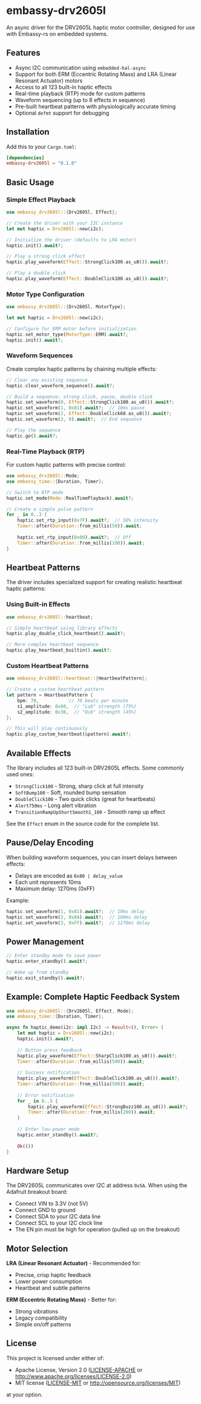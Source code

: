 # embassy-drv2605l

An async driver for the DRV2605L haptic motor controller, designed for use with Embassy-rs on embedded systems.

## Features

- Async I2C communication using `embedded-hal-async`
- Support for both ERM (Eccentric Rotating Mass) and LRA (Linear Resonant Actuator) motors
- Access to all 123 built-in haptic effects
- Real-time playback (RTP) mode for custom patterns
- Waveform sequencing (up to 8 effects in sequence)
- Pre-built heartbeat patterns with physiologically accurate timing
- Optional `defmt` support for debugging

## Installation

Add this to your `Cargo.toml`:

```toml
[dependencies]
embassy-drv2605l = "0.1.0"
```

## Basic Usage

### Simple Effect Playback

```rust
use embassy_drv2605l::{Drv2605l, Effect};

// Create the driver with your I2C instance
let mut haptic = Drv2605l::new(i2c);

// Initialize the driver (defaults to LRA motor)
haptic.init().await?;

// Play a strong click effect
haptic.play_waveform(Effect::StrongClick100.as_u8()).await?;

// Play a double click
haptic.play_waveform(Effect::DoubleClick100.as_u8()).await?;
```

### Motor Type Configuration

```rust
use embassy_drv2605l::{Drv2605l, MotorType};

let mut haptic = Drv2605l::new(i2c);

// Configure for ERM motor before initialization
haptic.set_motor_type(MotorType::ERM).await?;
haptic.init().await?;
```

### Waveform Sequences

Create complex haptic patterns by chaining multiple effects:

```rust
// Clear any existing sequence
haptic.clear_waveform_sequence().await?;

// Build a sequence: strong click, pause, double click
haptic.set_waveform(0, Effect::StrongClick100.as_u8()).await?;
haptic.set_waveform(1, 0x81).await?;  // 10ms pause
haptic.set_waveform(2, Effect::DoubleClick60.as_u8()).await?;
haptic.set_waveform(3, 0).await?;  // End sequence

// Play the sequence
haptic.go().await?;
```

### Real-Time Playback (RTP)

For custom haptic patterns with precise control:

```rust
use embassy_drv2605l::Mode;
use embassy_time::{Duration, Timer};

// Switch to RTP mode
haptic.set_mode(Mode::RealTimePlayback).await?;

// Create a simple pulse pattern
for _ in 0..3 {
    haptic.set_rtp_input(0x7F).await?;  // 50% intensity
    Timer::after(Duration::from_millis(50)).await;
    
    haptic.set_rtp_input(0x00).await?;  // Off
    Timer::after(Duration::from_millis(100)).await;
}
```

## Heartbeat Patterns

The driver includes specialized support for creating realistic heartbeat haptic patterns:

### Using Built-in Effects

```rust
use embassy_drv2605l::heartbeat;

// Simple heartbeat using library effects
haptic.play_double_click_heartbeat().await?;

// More complex heartbeat sequence
haptic.play_heartbeat_builtin().await?;
```

### Custom Heartbeat Patterns

```rust
use embassy_drv2605l::heartbeat::{HeartbeatPattern};

// Create a custom heartbeat pattern
let pattern = HeartbeatPattern {
    bpm: 70,           // 70 beats per minute
    s1_amplitude: 0x60,  // "Lub" strength (75%)
    s2_amplitude: 0x38,  // "Dub" strength (45%)
};

// This will play continuously
haptic.play_custom_heartbeat(&pattern).await?;
```

## Available Effects

The library includes all 123 built-in DRV2605L effects. Some commonly used ones:

- `StrongClick100` - Strong, sharp click at full intensity
- `SoftBump100` - Soft, rounded bump sensation
- `DoubleClick100` - Two quick clicks (great for heartbeats)
- `Alert750ms` - Long alert vibration
- `TransitionRampUpShortSmooth1_100` - Smooth ramp up effect

See the `Effect` enum in the source code for the complete list.

## Pause/Delay Encoding

When building waveform sequences, you can insert delays between effects:

- Delays are encoded as `0x80 | delay_value`
- Each unit represents 10ms
- Maximum delay: 1270ms (0xFF)

Example:
```rust
haptic.set_waveform(1, 0x81).await?;  // 10ms delay
haptic.set_waveform(2, 0x8A).await?;  // 100ms delay
haptic.set_waveform(3, 0xFF).await?;  // 1270ms delay
```

## Power Management

```rust
// Enter standby mode to save power
haptic.enter_standby().await?;

// Wake up from standby
haptic.exit_standby().await?;
```

## Example: Complete Haptic Feedback System

```rust
use embassy_drv2605l::{Drv2605l, Effect, Mode};
use embassy_time::{Duration, Timer};

async fn haptic_demo(i2c: impl I2c) -> Result<(), Error> {
    let mut haptic = Drv2605l::new(i2c);
    haptic.init().await?;
    
    // Button press feedback
    haptic.play_waveform(Effect::SharpClick100.as_u8()).await?;
    Timer::after(Duration::from_millis(500)).await;
    
    // Success notification
    haptic.play_waveform(Effect::DoubleClick100.as_u8()).await?;
    Timer::after(Duration::from_millis(500)).await;
    
    // Error notification
    for _ in 0..3 {
        haptic.play_waveform(Effect::StrongBuzz100.as_u8()).await?;
        Timer::after(Duration::from_millis(200)).await;
    }
    
    // Enter low-power mode
    haptic.enter_standby().await?;
    
    Ok(())
}
```

## Hardware Setup

The DRV2605L communicates over I2C at address `0x5A`. When using the Adafruit breakout board:

- Connect VIN to 3.3V (not 5V)
- Connect GND to ground
- Connect SDA to your I2C data line
- Connect SCL to your I2C clock line
- The EN pin must be high for operation (pulled up on the breakout)

## Motor Selection

**LRA (Linear Resonant Actuator)** - Recommended for:
- Precise, crisp haptic feedback
- Lower power consumption
- Heartbeat and subtle patterns

**ERM (Eccentric Rotating Mass)** - Better for:
- Strong vibrations
- Legacy compatibility
- Simple on/off patterns

## License

This project is licensed under either of:

- Apache License, Version 2.0 ([LICENSE-APACHE](LICENSE-APACHE) or http://www.apache.org/licenses/LICENSE-2.0)
- MIT license ([LICENSE-MIT](LICENSE-MIT) or http://opensource.org/licenses/MIT)

at your option.